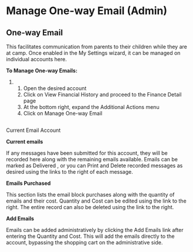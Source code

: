 # Manage One-way Email (Admin)
## One-way Email


This facilitates communication from parents to their children while they are at camp. Once enabled in the My Settings wizard, it can be managed on individual accounts here.    


**To Manage One-way Emails:**


1. 1. Open the desired account
	2. Click on View Financial History and proceed to the Finance Detail page
	3. At the bottom right, expand the Additional Actions menu
	4. Click on Manage One-way Email


## 
Current Email Account


**Current emails**


If any messages have been submitted for this account, they will be recorded here along with the remaining emails available. Emails can be marked as Delivered , or you can Print and Delete recorded messages as desired using the links to the right of each message.


**Emails Purchased**


This section lists the email block purchases along with the quantity of emails and their cost. Quantity and Cost can be edited using the link to the right. The entire record can also be deleted using the link to the right.


**Add Emails**


Emails can be added administratively by clicking the Add Emails link after entering the Quantity and Cost. This will add the emails directly to the account, bypassing the shopping cart on the administrative side.

